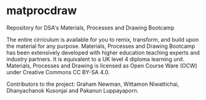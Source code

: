 # matprocdraw
Repository for DSA's Materials, Processes and Drawing Bootcamp


The entire cirriculum is available for you to remix, transform, and build upon the material for any purpose. Materials, Processes and Drawing Bootcamp has been extensively developed with higher education teaching experts and industry partners. It is equivalent to a UK level 4 diploma learning unit. Materials, Processes and Drawing is licensed as Open Course Ware (OCW) under Creative Commons CC BY-SA 4.0. 

Contributors to the project: Graham Newman, Wittamon Niwattichai, Dhanyachanok Kusonjai and Pakanun Luppayaporn.
